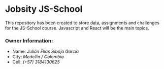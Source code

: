 # Jobsity JS-School
This repository has been created to store data, assignments and challenges for the JS-School course. Javascript and React will be the main topics.

### Owner Information:
* Name: _Julián Elías Sibaja García_
* City: _Medellín / Colombia_
* Cell: _(+57) 3184130625_